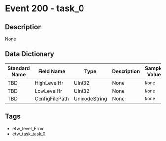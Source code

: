 # Event 200 - task_0

## Description
None

## Data Dictionary
|Standard Name|Field Name|Type|Description|Sample Value|
|---|---|---|---|---|
|TBD|HighLevelHr|UInt32|None|`None`|
|TBD|LowLevelHr|UInt32|None|`None`|
|TBD|ConfigFilePath|UnicodeString|None|`None`|

## Tags
* etw_level_Error
* etw_task_task_0